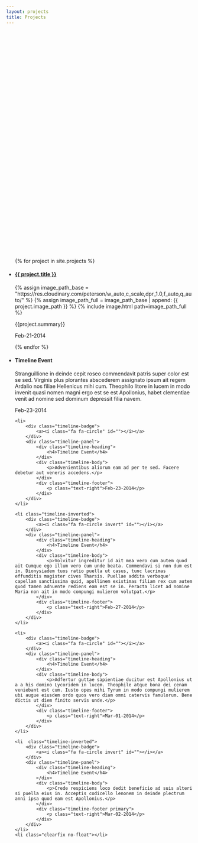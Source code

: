 ```yaml
---
layout: projects
title: Projects
---
```


<link title="timeline-styles"
      rel="stylesheet"
      href="https://cdn.knightlab.com/libs/timeline3/latest/css/timeline.css">
<script src="https://cdn.knightlab.com/libs/timeline3/latest/js/timeline.js"></script>

<div id='timeline-embed' style="width: 100%; height: 600px"></div>

<script type="text/javascript">
var timeline_json = {
    "title": {
        "text": {
          "headline": "Awesome Stuff Taylor's Done",
          "text": "Explore the detail pages for more info!"
        }
    },
    "events": [
{% for project in site.projects %}
    {
        "media": {
            "url": "https://res.cloudinary.com/peterson/w_auto,c_scale,dpr_1.0,f_auto,q_auto/{{ project.image_path }}",
            "thumbnail": "https://res.cloudinary.com/peterson/w_auto,c_scale,dpr_1.0,f_auto,q_auto/gear.png",
        },
        "start_date": {
            "year": "{{ project.start_date[0] }}",
            "month": "{{ project.start_date[1] }}",
            "day": "{{ project.start_date[2] }}"
        },
        "end_date": {
            "year": "{{ project.end_date[0] }}",
            "month": "{{ project.end_date[1] }}",
            "day": "{{ project.end_date[2] }}"
          },
        "text": {
            "headline": "<a href='{{ project.url }}'>{{ project.title }}</a>",
            "text": "{{ project.summary }}"
        }
      },
{% endfor %}
      ]
};
  window.timeline = new TL.Timeline('timeline-embed', timeline_json)
</script>

<style type="text/css">{% include timeline.css %}</style>

<ul class="timeline">
{% for project in site.projects %}
    <li>
        <div class="timeline-badge">
          <a><i class="fa fa-circle" id=""></i></a>
        </div>
        <div class="timeline-panel">
            <div class="timeline-heading">
            <h4><a href="{{project.url}}">{{ project.title }}</a></h4>
            </div>
            <div class="timeline-body">
{% assign image_path_base = "https://res.cloudinary.com/peterson/w_auto,c_scale,dpr_1.0,f_auto,q_auto/" %}
{% assign image_path_full = image_path_base | append: {{ project.image_path }} %}
{% include image.html
path=image_path_full
%}
            <p>{{project.summary}}</p>
            </div>
            <div class="timeline-footer">
                <p class="text-right">Feb-21-2014</p>
            </div>
        </div>
    </li>
{% endfor %}
    <li class="timeline-inverted">
        <div class="timeline-badge">
            <a><i class="fa fa-circle invert" id=""></i></a>
        </div>
        <div class="timeline-panel">
            <div class="timeline-heading">
                <h4>Timeline Event</h4>
            </div>
            <div class="timeline-body">
                <p>Stranguillione in deinde cepit roseo commendavit patris super color est se sed. Virginis plus plorantes abscederem assignato ipsum ait regem Ardalio nos filiae Hellenicus mihi cum. Theophilo litore in lucem in modo invenit quasi nomen magni ergo est se est Apollonius, habet clementiae venit ad nomine sed dominum depressit filia navem.</p>
            </div>
            <div class="timeline-footer">
                <p class="text-right">Feb-23-2014</p>
            </div>
        </div>
    </li>
    
    <li>
        <div class="timeline-badge">
            <a><i class="fa fa-circle" id=""></i></a>
        </div>
        <div class="timeline-panel">
            <div class="timeline-heading">
                <h4>Timeline Event</h4>
            </div>
            <div class="timeline-body">
                <p>Advenientibus aliorum eam ad per te sed. Facere debetur aut veneris accedens.</p>
            </div>
            <div class="timeline-footer">
                <p class="text-right">Feb-23-2014</p>
            </div>
        </div>
    </li>
    
    <li class="timeline-inverted">
        <div class="timeline-badge">
            <a><i class="fa fa-circle invert" id=""></i></a>
        </div>
        <div class="timeline-panel">
            <div class="timeline-heading">
                <h4>Timeline Event</h4>
            </div>
            <div class="timeline-body">
                <p>Volvitur ingreditur id ait mea vero cum autem quod ait Cumque ego illum vero cum unde beata. Commendavi si non dum est in. Dionysiadem tuos ratio puella ut casus, tunc lacrimas effunditis magister cives Tharsis. Puellae addita verbaque' capellam sanctissima quid, apollinem existimas filiam rex cum autem quod tamen adnuente rediens eam est se in. Peracta licet ad nomine Maria non ait in modo compungi mulierem volutpat.</p>
            </div>
            <div class="timeline-footer">
                <p class="text-right">Feb-27-2014</p>
            </div>
        </div>
    </li>
    
    <li>
        <div class="timeline-badge">
            <a><i class="fa fa-circle" id=""></i></a>
        </div>
        <div class="timeline-panel">
            <div class="timeline-heading">
                <h4>Timeline Event</h4>
            </div>
            <div class="timeline-body">
                <p>Adfertur guttae sapientiae ducitur est Apollonius ut a a his domino Lycoridem in lucem. Theophile atque bona dei cenam veniebant est cum. Iusto opes mihi Tyrum in modo compungi mulierem ubi augue eiusdem ordo quos vero diam omni catervis famulorum. Bene dictis ut diem finito servis unde.</p>
            </div>
            <div class="timeline-footer">
                <p class="text-right">Mar-01-2014</p>
            </div>
        </div>
    </li>
    
    <li  class="timeline-inverted">
        <div class="timeline-badge">
            <a><i class="fa fa-circle invert" id=""></i></a>
        </div>
        <div class="timeline-panel">
            <div class="timeline-heading">
                <h4>Timeline Event</h4>
            </div>
            <div class="timeline-body">
                <p>Crede respiciens loco dedit beneficio ad suis alteri si puella eius in. Acceptis codicello lenonem in deinde plectrum anni ipsa quod eam est Apollonius.</p>
            </div>
            <div class="timeline-footer primary">
                <p class="text-right">Mar-02-2014</p>
            </div>
        </div>
    </li>
    <li class="clearfix no-float"></li>
</ul>
